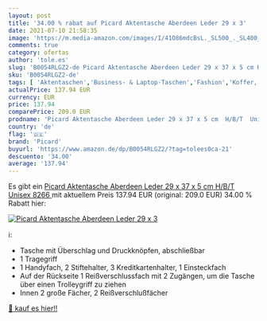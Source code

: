 ```yaml
---
layout: post
title: '34.00 % rabat auf Picard Aktentasche Aberdeen Leder 29 x 3'
date: 2021-07-10 21:58:35
image: 'https://m.media-amazon.com/images/I/41O86mdcBsL._SL500_._SL400_.jpg'
comments: true
category: ofertas
author: 'tole.es'
slug: 'B0054RLGZ2-de Picard Aktentasche Aberdeen Leder 29 x 37 x 5 cm H/B/T...'
sku: 'B0054RLGZ2-de'
tags: [ 'Aktentaschen','Business- & Laptop-Taschen','Fashion','Koffer, Rucksäcke & Taschen','Regular Stores','Specialty Stores','picard', ]
actualPrice: 137.94 EUR
currency: EUR
price: 137.94
comparePrice: 209.0 EUR
prodname: 'Picard Aktentasche Aberdeen Leder 29 x 37 x 5 cm  H/B/T  Unisex  8266 '
country: 'de'
flag: '🇩🇪'
brand: 'Picard'
buyurl: 'https://www.amazon.de/dp/B0054RLGZ2/?tag=tolees0ca-21'
descuento: '34.00'
average: '137.94'
---
```


Es gibt ein [Picard Aktentasche Aberdeen Leder 29 x 37 x 5 cm  H/B/T  Unisex  8266 ](https://www.amazon.de/dp/B0054RLGZ2/?tag=tolees0ca-21) mit aktuellem Preis 137.94 EUR (original: 209.0 EUR) 34.00 % Rabatt hier:

[![Picard Aktentasche Aberdeen Leder 29 x 3](https://m.media-amazon.com/images/I/41O86mdcBsL._SL500_._SL400_.jpg)](https://www.amazon.de/dp/B0054RLGZ2/?tag=tolees0ca-21)

ℹ️:

- Tasche mit Überschlag und Druckknöpfen, abschließbar
- 1 Tragegriff
- 1 Handyfach, 2 Stiftehalter, 3 Kreditkartenhalter, 1 Einsteckfach
- Auf der Rückseite 1 Reißverschlussfach mit 2 Zugängen, um die Tasche über einen Trolleygriff zu ziehen
- Innen 2 große Fächer, 2 Reißverschlußfächer

[🛒 kauf es hier!!](https://www.amazon.de/dp/B0054RLGZ2/?tag=tolees0ca-21)

